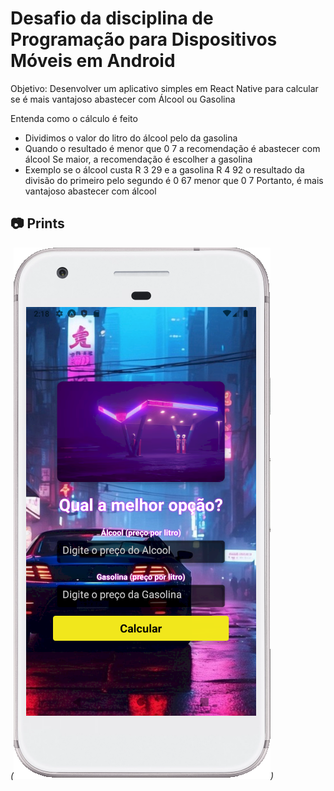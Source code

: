 
# Desafio da disciplina de Programação para Dispositivos Móveis em Android

Objetivo: Desenvolver um aplicativo simples em React Native para calcular se é mais vantajoso abastecer com Álcool ou Gasolina

Entenda como o cálculo é feito
- Dividimos o valor do litro do álcool pelo da gasolina
- Quando o resultado é menor que 0 7 a recomendação é abastecer com álcool Se maior, a recomendação é escolher a gasolina
- Exemplo se o álcool custa R 3 29 e a gasolina R 4 92 o resultado da divisão do primeiro pelo segundo é 0 67 menor que 0 7 Portanto, é mais vantajoso abastecer com álcool

## 📷 Prints
*(![alt text](assets/print_desafio.png))*
